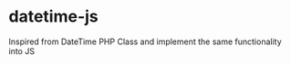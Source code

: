 datetime-js
===========

Inspired from DateTime PHP Class and implement the same functionality into JS
